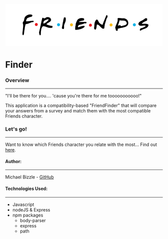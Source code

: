 ![](app/public/logo.png)
# Finder


### Overview
***

"I'll be there for you.... 'cause you're there for me tooooooooooo!" 

This application is a compatibility-based "FriendFinder" that will compare your answers from a survey and match them with the most compatible Friends character. 

### Let's go! 
***

Want to know which Friends character you relate with the most... Find out [here](https://be-there-for-you.herokuapp.com/). 

#### Author:
***

Michael Bizzle - [GitHub](https://github.com/mbizzle1464)

#### Technologies Used:
***
* Javascript
* nodeJS
& Express 
* npm packages
    * body-parser
    * express
    * path
